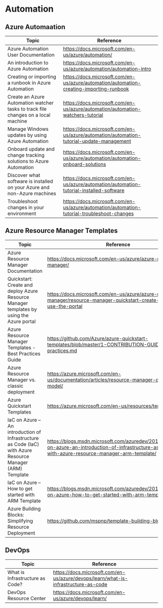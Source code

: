 # Automation

## Azure Automaation

| Topic | Reference |
| --- | --- |
|Azure Automation User Documentation|https://docs.microsoft.com/en-us/azure/automation/|
|An introduction to Azure Automation|https://docs.microsoft.com/en-us/azure/automation/automation-intro|
|Creating or importing a runbook in Azure Automation|https://docs.microsoft.com/en-us/azure/automation/automation-creating-importing-runbook|
|Create an Azure Automation watcher tasks to track file changes on a local machine|https://docs.microsoft.com/en-us/azure/automation/automation-watchers-tutorial|
|Manage Windows updates by using Azure Automation|https://docs.microsoft.com/en-us/azure/automation/automation-tutorial-update-management|
|Onboard update and change tracking solutions to Azure Automation|https://docs.microsoft.com/en-us/azure/automation/automation-onboard-solutions|
|Discover what software is installed on your Azure and non-Azure machines|https://docs.microsoft.com/en-us/azure/automation/automation-tutorial-installed-software|
|Troubleshoot changes in your environment|https://docs.microsoft.com/en-us/azure/automation/automation-tutorial-troubleshoot-changes|

## Azure Resource Manager Templates

| Topic | Reference |
| --- | --- |
|Azure Resource Manager Documentation|https://docs.microsoft.com/en-us/azure/azure-resource-manager/|
|Quickstart: Create and deploy Azure Resource Manager templates by using the Azure portal|https://docs.microsoft.com/en-us/azure/azure-resource-manager/resource-manager-quickstart-create-templates-use-the-portal|
|Azure Resource Manager Templates - Best Practices Guide|https://github.com/Azure/azure-quickstart-templates/blob/master/1-CONTRIBUTION-GUIDE/best-practices.md|
|Azure Resource Manager vs. classic deployment|https://azure.microsoft.com/en-us/documentation/articles/resource-manager-deployment-model/|
|Azure Quickstart Templates|https://azure.microsoft.com/en-us/resources/templates/|
|IaC on Azure – An introduction of Infrastructure as Code (IaC) with Azure Resource Manager (ARM) Template|https://blogs.msdn.microsoft.com/azuredev/2017/02/11/iac-on-azure-an-introduction-of-infrastructure-as-code-iac-with-azure-resource-manager-arm-template/|
|IaC on Azure – How to get started with ARM Template|https://blogs.msdn.microsoft.com/azuredev/2017/05/06/iac-on-azure-how-to-get-started-with-arm-template/|
|Azure Building Blocks: Simplifying Resource Deployment|https://github.com/mspnp/template-building-blocks/wiki|

## DevOps

| Topic | Reference |
| --- | --- |
|What is Infrastructure as Code?|https://docs.microsoft.com/en-us/azure/devops/learn/what-is-infrastructure-as-code|
|DevOps Resource Center|https://docs.microsoft.com/en-us/azure/devops/learn/|
